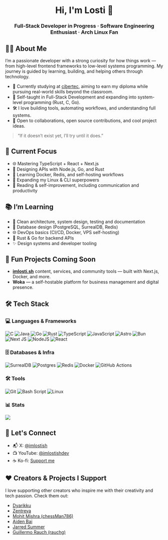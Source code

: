 <h1 align="center">Hi, I'm Losti 👾</h1>
<h3 align="center">Full-Stack Developer in Progress · Software Engineering Enthusiast · Arch Linux Fan</h3>

## 👨‍💻 About Me

I’m a passionate developer with a strong curiosity for how things work — from high-level frontend frameworks to low-level systems programming. My journey is guided by learning, building, and helping others through technology.

- 🎯 Currently studying at [cibertec](https://www.cibertec.edu.pe), aiming to earn my diploma while pursuing real-world skills beyond the classroom.
- 🧠 Self-taught in Full-Stack Development and expanding into system-level programming (Rust, C, Go).
- 🛠 I love building tools, automating workflows, and understanding full systems.
- 🤝 Open to collaborations, open source contributions, and cool project ideas.

> “If it doesn’t exist yet, I’ll try until it does.”

## 🚀 Current Focus

- 🌐 Mastering TypeScript + React + Next.js
- 🧩 Designing APIs with Node.js, Go, and Rust
- 🐳 Learning Docker, Redis, and self-hosting workflows
- 🐧 Expanding my Linux & CLI superpowers
- 🧠 Reading & self-improvement, including communication and productivity

## 📚 I’m Learning

- 🧠 Clean architecture, system design, testing and documentation
- 💾 Database design (PostgreSQL, SurrealDB, Redis)
- 🌐 DevOps basics (CI/CD, Docker, VPS self-hosting)
- 🧱 Rust & Go for backend APIs
- ✨ Design systems and developer tooling

## 🧩 Fun Projects Coming Soon

- **[imlosti.sh](https://imlosti.sh)** content, services, and community tools — built with Next.js, Docker, and more.
- **Woka** — a self-hostable platform for business management and digital presence.

## 🛠 Tech Stack

### 💻 Languages & Frameworks

![C](https://img.shields.io/badge/c-%2300599C.svg?style=for-the-badge&logo=c&logoColor=white)
![Java](https://img.shields.io/badge/java-%23ED8B00.svg?style=for-the-badge&logo=openjdk&logoColor=white)
![Go](https://img.shields.io/badge/go-%2300ADD8.svg?style=for-the-badge&logo=go&logoColor=white)
![Rust](https://img.shields.io/badge/rust-%23000000.svg?style=for-the-badge&logo=rust&logoColor=white)
![TypeScript](https://img.shields.io/badge/typescript-%23007ACC.svg?style=for-the-badge&logo=typescript&logoColor=white)
![JavaScript](https://img.shields.io/badge/javascript-%23323330.svg?style=for-the-badge&logo=javascript&logoColor=%23F7DF1E)
![Astro](https://img.shields.io/badge/astro-%232C2052.svg?style=for-the-badge&logo=astro&logoColor=white)
![Bun](https://img.shields.io/badge/Bun-%23000000.svg?style=for-the-badge&logo=bun&logoColor=white)
![Next JS](https://img.shields.io/badge/Next-black?style=for-the-badge&logo=next.js&logoColor=white)
![NodeJS](https://img.shields.io/badge/node.js-6DA55F?style=for-the-badge&logo=node.js&logoColor=white)
![React](https://img.shields.io/badge/react-%2320232a.svg?style=for-the-badge&logo=react&logoColor=%2361DAFB)

### 🗄 Databases & Infra

![SurrealDB](https://img.shields.io/badge/SurrealDB-FF00A0?style=for-the-badge&logo=surrealdb&logoColor=white)
![Postgres](https://img.shields.io/badge/postgres-%23316192.svg?style=for-the-badge&logo=postgresql&logoColor=white)
![Redis](https://img.shields.io/badge/redis-%23DD0031.svg?style=for-the-badge&logo=redis&logoColor=white)
![Docker](https://img.shields.io/badge/docker-%230db7ed.svg?style=for-the-badge&logo=docker&logoColor=white)
![GitHub Actions](https://img.shields.io/badge/github%20actions-%232671E5.svg?style=for-the-badge&logo=githubactions&logoColor=white)

### 🛠 Tools

![Git](https://img.shields.io/badge/git-%23F05033.svg?style=for-the-badge&logo=git&logoColor=white)
![Bash Script](https://img.shields.io/badge/bash_script-%23121011.svg?style=for-the-badge&logo=gnu-bash&logoColor=white)
![Linux](https://img.shields.io/badge/-Linux-FCC624?style=for-the-badge&logo=linux&logoColor=white)

### 📊 Stats

![](https://github-readme-stats.vercel.app/api/top-langs/?username=imlostish&theme=graywhite&hide_border=false&include_all_commits=true&count_private=true&layout=compact)

## 💬 Let's Connect

- 📬 X: [@imlostish](https://x.com/imlostish)
- 📺 YouTube: [@imlostishdev](https://youtube.com/@@imlostishdev)
- ☕ Ko-fi: [Support me](https://ko-fi.com/lostish)

## ❤️ Creators & Projects I Support

I love supporting other creators who inspire me with their creativity and tech passion. Check them out:

- [Dyarikku](https://x.com/dyarikku)
- [Zentreya](https://x.com/zentreya)
- [Mohit Mishra (chessMan786)](https://x.com/chessMan786)
- [Aiden Bai](https://x.com/aidenybai)
- [Jarred Summer](https://x.com/jarredsumner)
- [Guillermo Rauch (rauchg)](https://x.com/rauchg)
